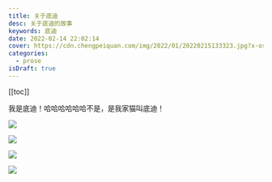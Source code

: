 ```yaml
---
title: 关于底迪
desc: 关于底迪的故事
keywords: 底迪
date: 2022-02-14 22:02:14
cover: https://cdn.chengpeiquan.com/img/2022/01/20220215133323.jpg?x-oss-process=image/interlace,1
categories:
  - prose
isDraft: true
---
```


[[toc]]

我是底迪！哈哈哈哈哈哈不是，是我家猫叫底迪！

![](http://cdn.chengpeiquan.com/img/2022/01/20220215133323.jpg?x-oss-process=image/interlace,1)

![](http://cdn.chengpeiquan.com/img/2022/01/20220215133323.jpg?x-oss-process=image/resize,w_100,h_50)

![](http://cdn.chengpeiquan.com/img/2022/02/20220214222238.jpg?x-oss-process=image/interlace,1)

![](http://cdn.chengpeiquan.com/img/2022/02/20220214222238.jpg?x-oss-process=image/resize,w_200,h_300)
